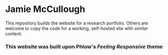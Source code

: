 # Jamie McCullough
This repository builds the website for a research portfolio. Others are welcome to copy the code for a working, self-hosted site with similar content.

### This website was built upon Phlow's *Feeling Responsive* theme
